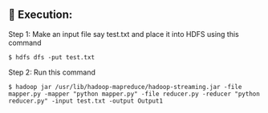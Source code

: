 ## :memo: Execution:

Step 1:
Make an input file say test.txt and place it into HDFS using this command

```
$ hdfs dfs -put test.txt
```

Step 2:
Run this command 

```
$ hadoop jar /usr/lib/hadoop-mapreduce/hadoop-streaming.jar -file mapper.py -mapper "python mapper.py" -file reducer.py -reducer "python reducer.py" -input test.txt -output Output1
```

